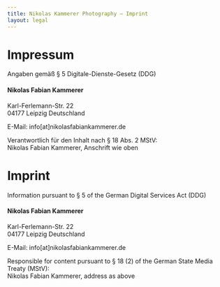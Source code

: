 ```yaml
---
title: Nikolas Kammerer Photography – Imprint
layout: legal
---
```


# Impressum

Angaben gemäß § 5 Digitale-Dienste-Gesetz (DDG)

#### Nikolas Fabian Kammerer
Karl-Ferlemann-Str. 22  
04177 Leipzig
Deutschland

E-Mail: info[at]nikolasfabiankammerer.de  

Verantwortlich für den Inhalt nach § 18 Abs. 2 MStV:  
Nikolas Fabian Kammerer, Anschrift wie oben


# Imprint

Information pursuant to § 5 of the German Digital Services Act (DDG)

#### Nikolas Fabian Kammerer
Karl-Ferlemann-Str. 22  
04177 Leipzig
Deutschland

E-Mail: info[at]nikolasfabiankammerer.de  

Responsible for content pursuant to § 18 (2) of the German State Media Treaty (MStV):  
Nikolas Fabian Kammerer, address as above